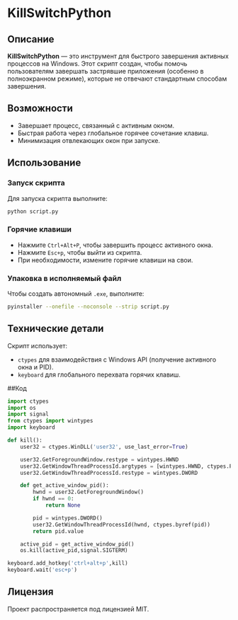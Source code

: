 # KillSwitchPython

## Описание
**KillSwitchPython** — это инструмент для быстрого завершения активных процессов на Windows. Этот скрипт создан, чтобы помочь пользователям завершать застрявшие приложения (особенно в полноэкранном режиме), которые не отвечают стандартным способам завершения.

## Возможности
- Завершает процесс, связанный с активным окном.
- Быстрая работа через глобальное горячее сочетание клавиш.
- Минимизация отвлекающих окон при запуске.

## Использование

### Запуск скрипта
Для запуска скрипта выполните:
```bash
python script.py
```

### Горячие клавиши
- Нажмите `Ctrl+Alt+P`, чтобы завершить процесс активного окна.
- Нажмите `Esc+p`, чтобы выйти из скрипта.
- При необходимости, измените горячие клавиши на свои.

### Упаковка в исполняемый файл
Чтобы создать автономный `.exe`, выполните:
```bash
pyinstaller --onefile --noconsole --strip script.py
```

## Технические детали
Скрипт использует:
- `ctypes` для взаимодействия с Windows API (получение активного окна и PID).
- `keyboard` для глобального перехвата горячих клавиш.

##Код

```python
import ctypes
import os
import signal
from ctypes import wintypes
import keyboard

def kill():
    user32 = ctypes.WinDLL('user32', use_last_error=True)

    user32.GetForegroundWindow.restype = wintypes.HWND  
    user32.GetWindowThreadProcessId.argtypes = [wintypes.HWND, ctypes.POINTER(wintypes.DWORD)]
    user32.GetWindowThreadProcessId.restype = wintypes.DWORD  

    def get_active_window_pid():
        hwnd = user32.GetForegroundWindow()  
        if hwnd == 0:
            return None  

        pid = wintypes.DWORD()
        user32.GetWindowThreadProcessId(hwnd, ctypes.byref(pid))  
        return pid.value

    active_pid = get_active_window_pid()
    os.kill(active_pid,signal.SIGTERM)

keyboard.add_hotkey('ctrl+alt+p',kill)
keyboard.wait('esc+p')
```

## Лицензия
Проект распространяется под лицензией MIT. 


